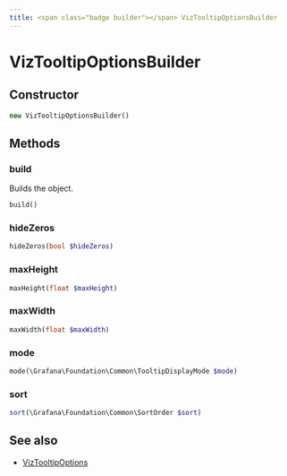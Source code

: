 ```yaml
---
title: <span class="badge builder"></span> VizTooltipOptionsBuilder
---
```

# <span class="badge builder"></span> VizTooltipOptionsBuilder

## Constructor

```php
new VizTooltipOptionsBuilder()
```
## Methods

### <span class="badge object-method"></span> build

Builds the object.

```php
build()
```

### <span class="badge object-method"></span> hideZeros

```php
hideZeros(bool $hideZeros)
```

### <span class="badge object-method"></span> maxHeight

```php
maxHeight(float $maxHeight)
```

### <span class="badge object-method"></span> maxWidth

```php
maxWidth(float $maxWidth)
```

### <span class="badge object-method"></span> mode

```php
mode(\Grafana\Foundation\Common\TooltipDisplayMode $mode)
```

### <span class="badge object-method"></span> sort

```php
sort(\Grafana\Foundation\Common\SortOrder $sort)
```

## See also

 * <span class="badge object-type-class"></span> [VizTooltipOptions](./object-VizTooltipOptions.md)
